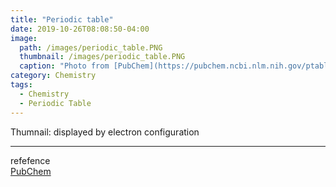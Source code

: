 ```yaml
---
title: "Periodic table"
date: 2019-10-26T08:08:50-04:00
image: 
  path: /images/periodic_table.PNG
  thumbnail: /images/periodic_table.PNG
  caption: "Photo from [PubChem](https://pubchem.ncbi.nlm.nih.gov/ptable/)"
category: Chemistry
tags:
  - Chemistry
  - Periodic Table
---
```


Thumnail: displayed by electron configuration  

---
refefence  
[PubChem](https://pubchem.ncbi.nlm.nih.gov/ptable/#property=GroupBlock)
